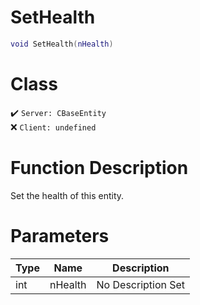 # SetHealth
```lua
void SetHealth(nHealth)
```
# Class
✔️ `Server: CBaseEntity`  
❌ `Client: undefined`  

# Function Description
Set the health of this entity.
# Parameters
Type|Name|Description
--|--|--
int|nHealth|No Description Set
